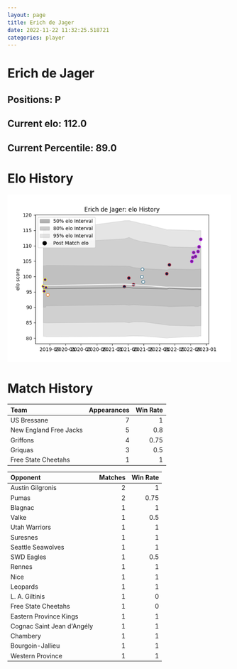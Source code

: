 ```yaml
---  
layout: page  
title: Erich de Jager  
date: 2022-11-22 11:32:25.518721  
categories: player  
---
```

# Erich de Jager

## Positions: P

## Current elo: 112.0

## Current Percentile: 89.0

# Elo History


![elo history](history_ErichdeJager.png)
# Match History


| Team                   |   Appearances |   Win Rate |
|:-----------------------|--------------:|-----------:|
| US Bressane            |             7 |       1    |
| New England Free Jacks |             5 |       0.8  |
| Griffons               |             4 |       0.75 |
| Griquas                |             3 |       0.5  |
| Free State Cheetahs    |             1 |       1    |

| Opponent                   |   Matches |   Win Rate |
|:---------------------------|----------:|-----------:|
| Austin Gilgronis           |         2 |       1    |
| Pumas                      |         2 |       0.75 |
| Blagnac                    |         1 |       1    |
| Valke                      |         1 |       0.5  |
| Utah Warriors              |         1 |       1    |
| Suresnes                   |         1 |       1    |
| Seattle Seawolves          |         1 |       1    |
| SWD Eagles                 |         1 |       0.5  |
| Rennes                     |         1 |       1    |
| Nice                       |         1 |       1    |
| Leopards                   |         1 |       1    |
| L. A. Giltinis             |         1 |       0    |
| Free State Cheetahs        |         1 |       0    |
| Eastern Province Kings     |         1 |       1    |
| Cognac Saint Jean d'Angély |         1 |       1    |
| Chambery                   |         1 |       1    |
| Bourgoin-Jallieu           |         1 |       1    |
| Western Province           |         1 |       1    |